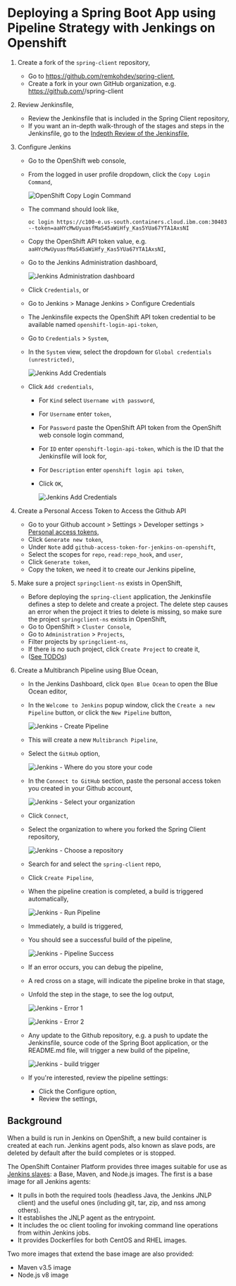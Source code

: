# Deploying a Spring Boot App using Pipeline Strategy with Jenkings on Openshift


1. Create a fork of the `spring-client` repository,

	* Go to https://github.com/remkohdev/spring-client,
	* Create a fork in your own GitHub organization, e.g. https://github.com/<username>/spring-client


2. Review Jenkinsfile,

	* Review the Jenkinsfile that is included in the Spring Client repository,
	* If you want an in-depth walk-through of the stages and steps in the Jenkinsfile, go to the [Indepth Review of the Jenkinsfile](indepth-review-jenkinsfile.md),


3. Configure Jenkins

	* Go to the OpenShift web console,
  	* From the logged in user profile dropdown, click the `Copy Login Command`,

		![OpenShift Copy Login Command](../images/openshift-copy-login-command.png)

	* The command should look like,

		```text
		oc login https://c100-e.us-south.containers.cloud.ibm.com:30403 --token=aaHYcMwUyuasfMaS45aWiHfy_Kas5YUa67YTA1AxsNI
		```

	* Copy the OpenShift API token value, e.g. `aaHYcMwUyuasfMaS45aWiHfy_Kas5YUa67YTA1AxsNI`,


	* Go to the Jenkins Administration dashboard, 

		![Jenkins Administration dashboard](../images/jenkins-admin.png)

	* Click `Credentials`, or 
	* Go to Jenkins > Manage Jenkins > Configure Credentials
	* The Jenkinsfile expects the OpenShift API token credential to be available named `openshift-login-api-token`,
	* Go to `Credentials` > `System`,
	* In the `System` view, select the dropdown for `Global credentials (unrestricted)`,

		![Jenkins Add Credentials](../images/jenkins-credentials-system-add.png)

	* Click `Add credentials`,
    	* For `Kind` select `Username with password`,
    	* For `Username` enter `token`,
    	* For `Password` paste the OpenShift API token from the OpenShift web console login command,
    	* For `ID` enter `openshift-login-api-token`, which is the ID that the Jenkinsfile will look for,
    	* For `Description` enter `openshift login api token`,
    	* Click `OK`,

			![Jenkins Add Credentials](../images/jenkins-new-credentials.png)


4. Create a Personal Access Token to Access the Github API

	* Go to your Github account > Settings > Developer settings > [Personal access tokens](https://github.com/settings/tokens),
	* Click `Generate new token`,
	* Under `Note` add `github-access-token-for-jenkins-on-openshift`,
	* Select the scopes for `repo`, `read:repo_hook`, and `user`,
	* Click `Generate token`,
	* Copy the token, we need it to create our Jenkins pipeline,


5. Make sure a project `springclient-ns` exists in OpenShift,

	* Before deploying the `spring-client` application, the Jenkinsfile defines a step to delete and create a project. The delete step causes an error when the project it tries to delete is missing, so make sure the project `springclient-ns` exists in OpenShift,
	* Go to OpenShift > `Cluster Console`,
	* Go to `Administration` > `Projects`,
	* Filter projects by `springclient-ns`,
	* If there is no such project, click `Create Project` to create it,
	* ([See TODOs](../README.md))

6. Create a Multibranch Pipeline using Blue Ocean,

	* In the Jenkins Dashboard, click `Open Blue Ocean` to open the Blue Ocean editor,
	* In the `Welcome to Jenkins` popup window, click the `Create a new Pipeline` button, or click the `New Pipeline` button,

		![Jenkins - Create Pipeline](../images/jenkins-welcome-create-pipeline.png)

	* This will create a new `Multibranch Pipeline`,
	* Select the `GitHub` option,

		![Jenkins - Where do you store your code](../images/jenkins-select-scm.png)

	* In the `Connect to GitHub` section, paste the personal access token you created in your Github account,

		![Jenkins - Select your organization](../images/jenkins-which-org.png)

	* Click `Connect`,
	* Select the organization to where you forked the Spring Client repository,

		![Jenkins - Choose a repository](../images/github-token-choose-repo.png)

	* Search for and select the `spring-client` repo,
	* Click `Create Pipeline`,

	* When the pipeline creation is completed, a build is triggered automatically,

		![Jenkins - Run Pipeline](../images/jenkins-run-pipeline.png)

	* Immediately, a build is triggered,
	* You should see a successful build of the pipeline,

		![Jenkins - Pipeline Success](../images/jenkins-pipeline-success.png)

	* If an error occurs, you can debug the pipeline,
	* A red cross on a stage, will indicate the pipeline broke in that stage, 
	* Unfold the step in the stage, to see the log output,

		![Jenkins - Error 1](../images/jenkins-error-1.png)

		![Jenkins - Error 2](../images/jenkins-error-2.png)

	* Any update to the Github repository, e.g. a push to update the Jenkinsfile, source code of the Spring Boot application, or the README.md file, will trigger a new build of the pipeline,

		![Jenkins - build trigger](../images/jenkins-build-trigger.png)

	* If you're interested, review the pipeline settings:
    	* Click the Configure option,
    	* Review the settings,

## Background 

When a build is run in Jenkins on OpenShift, a new build container is created at each run. Jenkins agent pods, also known as slave pods, are deleted by default after the build completes or is stopped.

The OpenShift Container Platform provides three images suitable for use as [Jenkins slaves](https://docs.openshift.com/container-platform/3.11/using_images/other_images/jenkins_slaves.html): a Base, Maven, and Node.js images. The first is a base image for all Jenkins agents:

* It pulls in both the required tools (headless Java, the Jenkins JNLP client) and the useful ones (including git, tar, zip, and nss among others).
* It establishes the JNLP agent as the entrypoint.
* It includes the oc client tooling for invoking command line operations from within Jenkins jobs.
* It provides Dockerfiles for both CentOS and RHEL images.

Two more images that extend the base image are also provided:
* Maven v3.5 image
* Node.js v8 image

